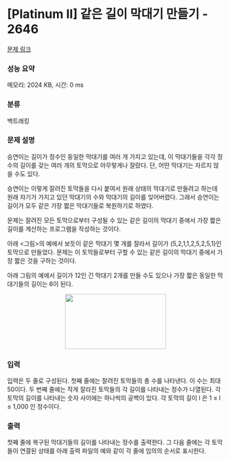 # [Platinum II] 같은 길이 막대기 만들기 - 2646 

[문제 링크](https://www.acmicpc.net/problem/2646) 

### 성능 요약

메모리: 2024 KB, 시간: 0 ms

### 분류

백트래킹

### 문제 설명

<p>승연이는 길이가 정수인 동일한 막대기를 여러 개 가지고 있는데, 이 막대기들을 각각 정수의 길이를 갖는 여러 개의 토막으로 아무렇게나 잘랐다. 단, 어떤 막대기는 자르지 않을 수도 있다.</p>

<p>승연이는 이렇게 잘려진 토막들을 다시 붙여서 원래 상태의 막대기로 만들려고 하는데 원래 자기가 가지고 있던 막대기의 수와 막대기의 길이를 잊어버렸다. 그래서 승연이는 길이가 모두 같은 가장 짧은 막대기들로 복원하기로 하였다.</p>

<p>문제는 잘려진 모든 토막으로부터 구성될 수 있는 같은 길이의 막대기 중에서 가장 짧은 길이를 계산하는 프로그램을 작성하는 것이다.</p>

<p>아래 <그림>의 예에서 보듯이 같은 막대기 몇 개를 잘라서 길이가 {5,2,1,1,2,5,2,5,1}인 토막으로 만들었다. 문제는 이 토막들로부터 구할 수 있는 같은 길이의 막대기 중에서 가장 짧은 것을 구하는 것이다.</p>

<p>아래 그림의 예에서 길이가 12인 긴 막대기 2개를 만들 수도 있으나 가장 짧은 동일한 막대기들의 길이는 6이 된다.</p>

<p style="text-align: center;"><img alt="" src="https://upload.acmicpc.net/016f265e-e9fe-43ac-8277-ba7325c1eb4e/-/preview/" style="width: 235px; height: 128px;"></p>

### 입력 

 <p>입력은 두 줄로 구성된다. 첫째 줄에는 잘려진 토막들의 총 수를 나타낸다. 이 수는 최대 50이다. 두 번째 줄에는 작게 잘라진 토막들의 각 길이를 나타내는 정수가 나열된다. 각 토막의 길이를 나타내는 숫자 사이에는 하나씩의 공백이 있다. 각 토막의 길이 l 은 1 ≤ l ≤ 1,000 인 정수이다.</p>

### 출력 

 <p>첫째 줄에 복구된 막대기들의 길이를 나타내는 정수를 출력한다. 그 다음 줄에는 각 토막들이 연결된 상태를 아래 출력 파일의 예와 같이 각 줄에 임의의 순서로 표시한다.</p>

